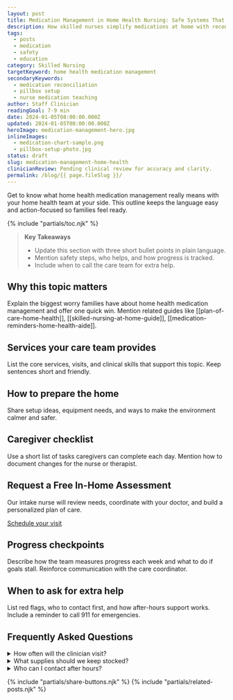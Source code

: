 ```yaml
---
layout: post
title: Medication Management in Home Health Nursing: Safe Systems That Work
description: How skilled nurses simplify medications at home with reconciliations, reminders, and caregiver coaching.
tags:
  - posts
  - medication
  - safety
  - education
category: Skilled Nursing
targetKeyword: home health medication management
secondaryKeywords:
  - medication reconciliation
  - pillbox setup
  - nurse medication teaching
author: Staff Clinician
readingGoal: 7-9 min
date: 2024-01-05T08:00:00.000Z
updated: 2024-01-05T08:00:00.000Z
heroImage: medication-management-hero.jpg
inlineImages:
  - medication-chart-sample.png
  - pillbox-setup-photo.jpg
status: draft
slug: medication-management-home-health
clinicianReview: Pending clinical review for accuracy and clarity.
permalink: /blog/{{ page.fileSlug }}/
---
```

Get to know what home health medication management really means with your home health team at your side. This outline keeps the language easy and action-focused so families feel ready.

<!--more-->

{% include "partials/toc.njk" %}

> **Key Takeaways**
> - Update this section with three short bullet points in plain language.
> - Mention safety steps, who helps, and how progress is tracked.
> - Include when to call the care team for extra help.

## Why this topic matters
Explain the biggest worry families have about home health medication management and offer one quick win. Mention related guides like [[plan-of-care-home-health]], [[skilled-nursing-at-home-guide]], [[medication-reminders-home-health-aide]].

## Services your care team provides
List the core services, visits, and clinical skills that support this topic. Keep sentences short and friendly.

## How to prepare the home
Share setup ideas, equipment needs, and ways to make the environment calmer and safer.

## Caregiver checklist
Use a short list of tasks caregivers can complete each day. Mention how to document changes for the nurse or therapist.

<div class="cta-panel" role="complementary" aria-label="Free in-home assessment">
  <h2>Request a Free In-Home Assessment</h2>
  <p>Our intake nurse will review needs, coordinate with your doctor, and build a personalized plan of care.</p>
  <p><a class="button" href="/contact/">Schedule your visit</a></p>
</div>

## Progress checkpoints
Describe how the team measures progress each week and what to do if goals stall. Reinforce communication with the care coordinator.

## When to ask for extra help
List red flags, who to contact first, and how after-hours support works. Include a reminder to call 911 for emergencies.

## Frequently Asked Questions
<details>
  <summary>How often will the clinician visit?</summary>
  <p>Give a ballpark visit frequency and note that the care plan may change based on progress.</p>
</details>
<details>
  <summary>What supplies should we keep stocked?</summary>
  <p>List a few common items and explain how to request more through the agency or insurance.</p>
</details>
<details>
  <summary>Who can I contact after hours?</summary>
  <p>Explain the on-call nurse or therapist process and set expectations for emergency care.</p>
</details>

{% include "partials/share-buttons.njk" %}
{% include "partials/related-posts.njk" %}

